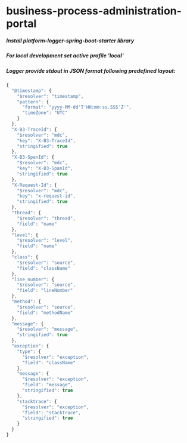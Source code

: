 # business-process-administration-portal

##### Install platform-logger-spring-boot-starter library
##### For local development set active profile 'local'
##### Logger provide stdout in JSON format following predefined layout:

```javascript
{
  "@timestamp": {
    "$resolver": "timestamp",
    "pattern": {
      "format": "yyyy-MM-dd'T'HH:mm:ss.SSS'Z'",
      "timeZone": "UTC"
    }
  },
  "X-B3-TraceId": {
    "$resolver": "mdc",
    "key": "X-B3-TraceId",
    "stringified": true
  },
  "X-B3-SpanId": {
    "$resolver": "mdc",
    "key": "X-B3-SpanId",
    "stringified": true
  },
  "X-Request-Id": {
    "$resolver": "mdc",
    "key": "x-request-id",
    "stringified": true
  },
  "thread": {
    "$resolver": "thread",
    "field": "name"
  },
  "level": {
    "$resolver": "level",
    "field": "name"
  },
  "class": {
    "$resolver": "source",
    "field": "className"
  },
  "line_number": {
    "$resolver": "source",
    "field": "lineNumber"
  },
  "method": {
    "$resolver": "source",
    "field": "methodName"
  },
  "message": {
    "$resolver": "message",
    "stringified": true
  },
  "exception": {
    "type": {
      "$resolver": "exception",
      "field": "className"
    },
    "message": {
      "$resolver": "exception",
      "field": "message",
      "stringified": true
    },
    "stacktrace": {
      "$resolver": "exception",
      "field": "stackTrace",
      "stringified": true
    }
  }
}
```
